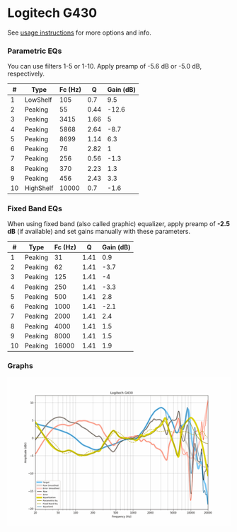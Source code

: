 # Logitech G430
See [usage instructions](https://github.com/jaakkopasanen/AutoEq#usage) for more options and info.

### Parametric EQs
You can use filters 1-5 or 1-10. Apply preamp of -5.6 dB or -5.0 dB, respectively.

|   # | Type      |   Fc (Hz) |    Q |   Gain (dB) |
|-----|-----------|-----------|------|-------------|
|   1 | LowShelf  |       105 | 0.7  |         9.5 |
|   2 | Peaking   |        55 | 0.44 |       -12.6 |
|   3 | Peaking   |      3415 | 1.66 |         5   |
|   4 | Peaking   |      5868 | 2.64 |        -8.7 |
|   5 | Peaking   |      8699 | 1.14 |         6.3 |
|   6 | Peaking   |        76 | 2.82 |         1   |
|   7 | Peaking   |       256 | 0.56 |        -1.3 |
|   8 | Peaking   |       370 | 2.23 |         1.3 |
|   9 | Peaking   |       456 | 2.43 |         3.3 |
|  10 | HighShelf |     10000 | 0.7  |        -1.6 |

### Fixed Band EQs
When using fixed band (also called graphic) equalizer, apply preamp of **-2.5 dB** (if available) and set gains manually with these parameters.

|   # | Type    |   Fc (Hz) |    Q |   Gain (dB) |
|-----|---------|-----------|------|-------------|
|   1 | Peaking |        31 | 1.41 |         0.9 |
|   2 | Peaking |        62 | 1.41 |        -3.7 |
|   3 | Peaking |       125 | 1.41 |        -4   |
|   4 | Peaking |       250 | 1.41 |        -3.3 |
|   5 | Peaking |       500 | 1.41 |         2.8 |
|   6 | Peaking |      1000 | 1.41 |        -2.1 |
|   7 | Peaking |      2000 | 1.41 |         2.4 |
|   8 | Peaking |      4000 | 1.41 |         1.5 |
|   9 | Peaking |      8000 | 1.41 |         1.5 |
|  10 | Peaking |     16000 | 1.41 |         1.9 |

### Graphs
![](./Logitech%20G430.png)
